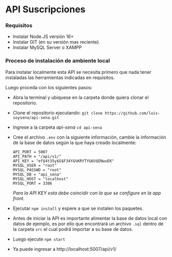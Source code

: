 # API Suscripciones

### Requisitos
- Instalar Node.JS versión 16+
- Instalar GIT (en su versión mas reciente).
- Instalar MySQL Server o XAMPP

### Proceso de instalación de ambiente local

Para instalar localmente esta API se necesita primero que nada tener instaladas las herramientas indicadas en requisitos.

Luego proceda con los siguientes pasos:

- Abra la terminal y ubiquese en la carpeta donde quiera clonar el repositorio.

- Clone el repositorio ejecutando: ```git clone https://github.com/luis-soysena/api-sena.git```

- Ingrese a la carpeta *api-sena* ```cd api-sena```

- Cree el archivo ```.env``` con la siguiente información, cambie la información de la base de datos según la que haya creado localmente:

  ```
  API_PORT = 5007
  API_PATH = "/api/v1/"
  API_KEY = "ef$4t35y$G$F34Y&%KRYTY&KU$ENwuEK"
  MYSQL_USER = "root"
  MYSQL_PASSWD = "root"
  MYSQL_DB = "api_sena"
  MYSQL_HOST = "localhost"
  MYSQL_PORT = 3306
  ```

  *Para la API KEY esta debe coincidir con la que se configure en la app front*.

- Ejecutar ```npm install``` y espere a que se instalen los paquetes.

- Antes de iniciar la API es importante alimentar la base de datos local con datos de ejemplo, es por ello que encontrará un archivo ```.sql``` dentro de la carpeta ```src``` el cual podrá importar a su base de datos.

- Luego ejecute ```npm start```

- Ya puede ingresar a http://localhost:5007/api/v1/
